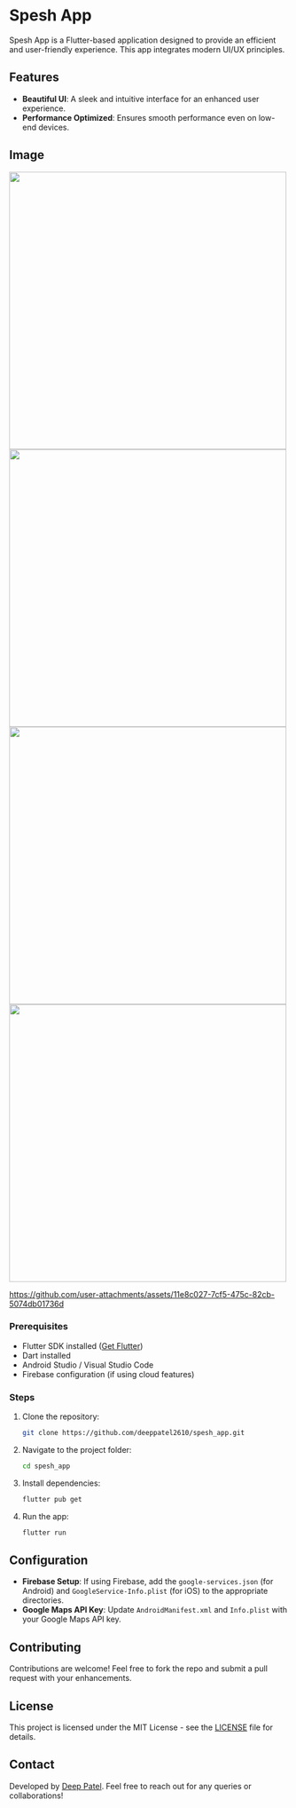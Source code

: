 # Spesh App

Spesh App is a Flutter-based application designed to provide an efficient and user-friendly experience. This app integrates modern UI/UX principles.

## Features
- **Beautiful UI**: A sleek and intuitive interface for an enhanced user experience.
- **Performance Optimized**: Ensures smooth performance even on low-end devices.

## Image

<div>
   <img src= "https://github.com/user-attachments/assets/c8184aeb-c3f2-435c-947d-3cf7d35c3fda"  height =500px>
   <img src= "https://github.com/user-attachments/assets/a2eb70b5-cf6d-431c-917a-56dda4b7bc07"  height =500px>
   <img src= "https://github.com/user-attachments/assets/0231f7d6-84f1-47c4-8b64-fcc8332283ba"  height =500px>
   <img src= "https://github.com/user-attachments/assets/6eef70b7-10e9-45a7-bfcb-8bb5037cd554"  height =500px>


  

https://github.com/user-attachments/assets/11e8c027-7cf5-475c-82cb-5074db01736d


  </div>

### Prerequisites
- Flutter SDK installed ([Get Flutter](https://flutter.dev/docs/get-started/install))
- Dart installed
- Android Studio / Visual Studio Code
- Firebase configuration (if using cloud features)

### Steps
1. Clone the repository:
   ```sh
   git clone https://github.com/deeppatel2610/spesh_app.git
   ```
2. Navigate to the project folder:
   ```sh
   cd spesh_app
   ```
3. Install dependencies:
   ```sh
   flutter pub get
   ```
4. Run the app:
   ```sh
   flutter run
   ```

## Configuration
- **Firebase Setup**: If using Firebase, add the `google-services.json` (for Android) and `GoogleService-Info.plist` (for iOS) to the appropriate directories.
- **Google Maps API Key**: Update `AndroidManifest.xml` and `Info.plist` with your Google Maps API key.

## Contributing
Contributions are welcome! Feel free to fork the repo and submit a pull request with your enhancements.

## License
This project is licensed under the MIT License - see the [LICENSE](LICENSE) file for details.

## Contact
Developed by [Deep Patel](https://github.com/deeppatel2610). Feel free to reach out for any queries or collaborations!

